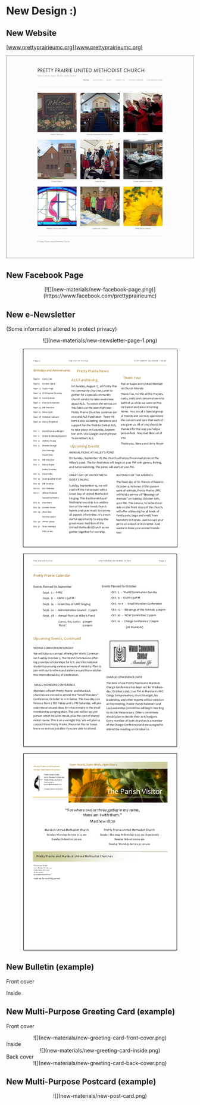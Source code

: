 # New Design :) 

## New Website
[www.prettyprairieumc.org](www.prettyprairieumc.org)

[![](new-materials/new-website-home-page.jpg)](http://prettyprairieumc.org)

## New Facebook Page

<center>
[![](new-materials/new-facebook-page.png)](https://www.facebook.com/prettyprairieumc)
</center>

## New e-Newsletter
(Some information altered to protect privacy) 
<center>
![](new-materials/new-newsletter-page-1.png)

![](new-materials/new-newsletter-page-2.png)

![](new-materials/new-newsletter-page-3.png)

![](new-materials/new-newsletter-page-4.png)
</center>

## New Bulletin (example)

Front cover

Inside

## New Multi-Purpose Greeting Card (example)

Front cover<br>
<center>
![](new-materials/new-greeting-card-front-cover.png)
</center>
Inside<br>
<center>
![](new-materials/new-greeting-card-inside.png)
</center>
Back cover<br>
<center>
![](new-materials/new-greeting-card-back-cover.png)
</center>

## New Multi-Purpose Postcard (example)

<center>
![](new-materials/new-post-card.png)
</center>

